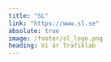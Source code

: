 ```yaml
---
title: "SL"
link: "https://www.sl.se"
absolute: true
image: /footer/sl_logo.png
heading: Vi är Trafiklab
---
```

